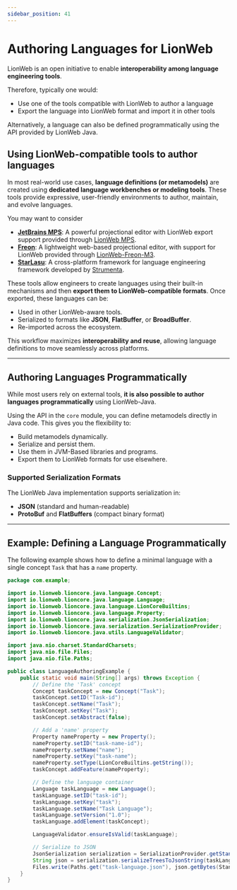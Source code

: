 ```yaml
---
sidebar_position: 41
---
```


# Authoring Languages for LionWeb

LionWeb is an open initiative to enable **interoperability among language engineering tools**. 

Therefore, typically one would:
* Use one of the tools compatible with LionWeb to author a language
* Export the language into LionWeb format and import it in other tools

Alternatively, a language can also be defined programmatically using the API provided by LionWeb Java.

## Using LionWeb-compatible tools to author languages

In most real-world use cases, **language definitions (or metamodels)** are created using **dedicated language workbenches or modeling tools**. These tools provide expressive, user-friendly environments to author, maintain, and evolve languages.

You may want to consider

- [**JetBrains MPS**](https://www.jetbrains.com/mps/): A powerful projectional editor with LionWeb export support provided through [LionWeb MPS](http://github.com/lionweb-io/lionweb-mps).
- [**Freon**](https://www.freon4dsl.dev/): A lightweight web-based projectional editor, with support for LionWeb provided through [LionWeb-Freon-M3](https://github.com/LionWeb-io/lionweb-freon-m3).
- [**StarLasu**](https://starlasu.strumenta.com/): A cross-platform framework for language engineering framework developed by [Strumenta](https://strumenta.com).

These tools allow engineers to create languages using their built-in mechanisms and then **export them to LionWeb-compatible formats**. Once exported, these languages can be:

- Used in other LionWeb-aware tools.
- Serialized to formats like **JSON**, **FlatBuffer**, or **BroadBuffer**.
- Re-imported across the ecosystem.

This workflow maximizes **interoperability and reuse**, allowing language definitions to move seamlessly across platforms.

---

## Authoring Languages Programmatically

While most users rely on external tools, **it is also possible to author languages programmatically** using LionWeb-Java.

Using the API in the `core` module, you can define metamodels directly in Java code. This gives you the flexibility to:

- Build metamodels dynamically.
- Serialize and persist them.
- Use them in JVM-Based libraries and programs.
- Export them to LionWeb formats for use elsewhere.

### Supported Serialization Formats

The LionWeb Java implementation supports serialization in:

- **JSON** (standard and human-readable)
- **ProtoBuf** and **FlatBuffers** (compact binary format)

---

## Example: Defining a Language Programmatically

The following example shows how to define a minimal language with a single concept `Task` that has a `name` property.

```java
package com.example;

import io.lionweb.lioncore.java.language.Concept;
import io.lionweb.lioncore.java.language.Language;
import io.lionweb.lioncore.java.language.LionCoreBuiltins;
import io.lionweb.lioncore.java.language.Property;
import io.lionweb.lioncore.java.serialization.JsonSerialization;
import io.lionweb.lioncore.java.serialization.SerializationProvider;
import io.lionweb.lioncore.java.utils.LanguageValidator;

import java.nio.charset.StandardCharsets;
import java.nio.file.Files;
import java.nio.file.Paths;

public class LanguageAuthoringExample {
    public static void main(String[] args) throws Exception {
        // Define the 'Task' concept
        Concept taskConcept = new Concept("Task");
        taskConcept.setID("Task-id");
        taskConcept.setName("Task");
        taskConcept.setKey("Task");
        taskConcept.setAbstract(false);

        // Add a 'name' property
        Property nameProperty = new Property();
        nameProperty.setID("task-name-id");
        nameProperty.setName("name");
        nameProperty.setKey("task-name");
        nameProperty.setType(LionCoreBuiltins.getString());
        taskConcept.addFeature(nameProperty);

        // Define the language container
        Language taskLanguage = new Language();
        taskLanguage.setID("task-id");
        taskLanguage.setKey("task");
        taskLanguage.setName("Task Language");
        taskLanguage.setVersion("1.0");
        taskLanguage.addElement(taskConcept);

        LanguageValidator.ensureIsValid(taskLanguage);

        // Serialize to JSON
        JsonSerialization serialization = SerializationProvider.getStandardJsonSerialization();
        String json = serialization.serializeTreesToJsonString(taskLanguage);
        Files.write(Paths.get("task-language.json"), json.getBytes(StandardCharsets.UTF_8));
    }
}
```
